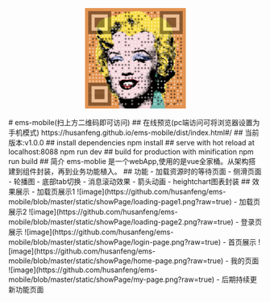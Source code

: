 <p align="center">
    <a href="https://husanfeng.github.io/ems-mobile/dist/index.html#/">
        <img width="200" src="https://github.com/husanfeng/ems-mobile/blob/master/static/showPage/sweep-code.jpg?raw=true">
    </a>
</p>
# ems-mobile(扫上方二维码即可访问)
## 在线预览(pc端访问可将浏览器设置为手机模式) https://husanfeng.github.io/ems-mobile/dist/index.html#/
## 当前版本:v1.0.0
## install dependencies
npm install
## serve with hot reload at localhost:8088
npm run dev
## build for production with minification
npm run build
## 简介
ems-moblie 是一个webApp,使用的是vue全家桶。从架构搭建到组件封装，再到业务功能植入。
## 功能
- 加载资源时的等待页面
- 侧滑页面
- 轮播图
- 底部tab切换
- 消息滚动效果
- 箭头动画
- heightchart图表封装
## 效果展示
- 加载页展示1
![image](https://github.com/husanfeng/ems-mobile/blob/master/static/showPage/loading-page1.png?raw=true)
- 加载页展示2
![image](https://github.com/husanfeng/ems-mobile/blob/master/static/showPage/loading-page2.png?raw=true)
- 登录页展示
![image](https://github.com/husanfeng/ems-mobile/blob/master/static/showPage/login-page.png?raw=true)
- 首页展示
![image](https://github.com/husanfeng/ems-mobile/blob/master/static/showPage/home-page.png?raw=true)
- 我的页面
![image](https://github.com/husanfeng/ems-mobile/blob/master/static/showPage/my-page.png?raw=true)
- 后期持续更新功能页面
